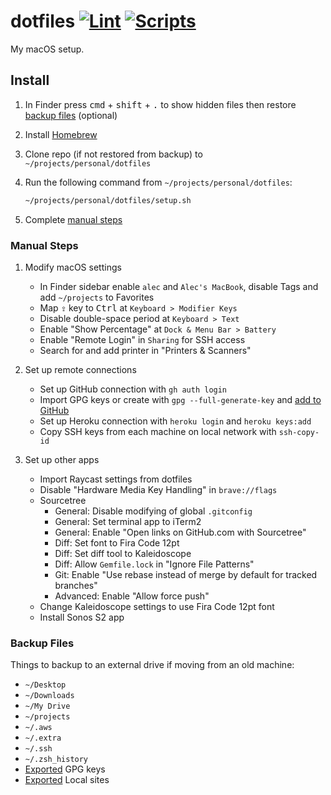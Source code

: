 # dotfiles [![Lint](https://github.com/AlecRust/dotfiles/actions/workflows/lint.yml/badge.svg)](https://github.com/AlecRust/dotfiles/actions/workflows/lint.yml) [![Scripts](https://github.com/AlecRust/dotfiles/actions/workflows/scripts.yml/badge.svg)](https://github.com/AlecRust/dotfiles/actions/workflows/scripts.yml)

My macOS setup.

## Install

1. In Finder press <kbd>cmd</kbd> + <kbd>shift</kbd> + <kbd>.</kbd> to show hidden files then restore [backup files](#backup-files) (optional)

2. Install [Homebrew](https://brew.sh/)

3. Clone repo (if not restored from backup) to `~/projects/personal/dotfiles`

4. Run the following command from `~/projects/personal/dotfiles`:

    ```sh
    ~/projects/personal/dotfiles/setup.sh
    ```

5. Complete [manual steps](#manual-steps)

### Manual Steps

1. Modify macOS settings

    - In Finder sidebar enable `alec` and `Alec's MacBook`, disable Tags and add `~/projects` to Favorites
    - Map <kbd>⇪</kbd> key to <kbd>Ctrl</kbd> at `Keyboard > Modifier Keys`
    - Disable double-space period at `Keyboard > Text`
    - Enable "Show Percentage" at `Dock & Menu Bar > Battery`
    - Enable "Remote Login" in `Sharing` for SSH access
    - Search for and add printer in "Printers & Scanners"

2. Set up remote connections

    - Set up GitHub connection with `gh auth login`
    - Import GPG keys or create with `gpg --full-generate-key` and [add to GitHub](https://docs.github.com/en/github/authenticating-to-github/generating-a-new-gpg-key)
    - Set up Heroku connection with `heroku login` and `heroku keys:add`
    - Copy SSH keys from each machine on local network with `ssh-copy-id`

3. Set up other apps

    - Import Raycast settings from dotfiles
    - Disable "Hardware Media Key Handling" in `brave://flags`
    - Sourcetree
        - General: Disable modifying of global `.gitconfig`
        - General: Set terminal app to iTerm2
        - General: Enable "Open links on GitHub.com with Sourcetree"
        - Diff: Set font to Fira Code 12pt
        - Diff: Set diff tool to Kaleidoscope
        - Diff: Allow `Gemfile.lock` in "Ignore File Patterns"
        - Git: Enable "Use rebase instead of merge by default for tracked branches"
        - Advanced: Enable "Allow force push"
    - Change Kaleidoscope settings to use Fira Code 12pt font
    - Install Sonos S2 app

### Backup Files

Things to backup to an external drive if moving from an old machine:

- `~/Desktop`
- `~/Downloads`
- `~/My Drive`
- `~/projects`
- `~/.aws`
- `~/.extra`
- `~/.ssh`
- `~/.zsh_history`
- [Exported](https://gpgtools.tenderapp.com/kb/gpg-keychain-faq/backup-or-transfer-your-keys#backup-single-key) GPG keys
- [Exported](https://localwp.com/help-docs/getting-started/how-to-export-a-wordpress-site-on-local/) Local sites
